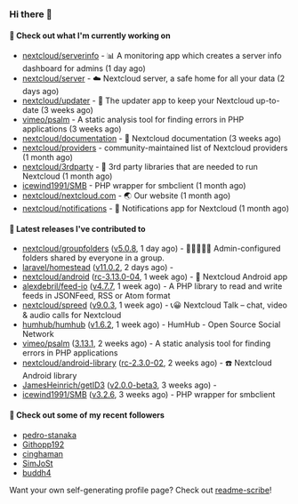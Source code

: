 ### Hi there 👋

#### 👷 Check out what I'm currently working on

- [nextcloud/serverinfo](https://github.com/nextcloud/serverinfo) - 📊 A monitoring app which creates a server info dashboard for admins (1 day ago)
- [nextcloud/server](https://github.com/nextcloud/server) - ☁️ Nextcloud server, a safe home for all your data (2 days ago)
- [nextcloud/updater](https://github.com/nextcloud/updater) - :arrows_counterclockwise: The updater app to keep your Nextcloud up-to-date (3 weeks ago)
- [vimeo/psalm](https://github.com/vimeo/psalm) - A static analysis tool for finding errors in PHP applications (3 weeks ago)
- [nextcloud/documentation](https://github.com/nextcloud/documentation) - 📘 Nextcloud documentation (3 weeks ago)
- [nextcloud/providers](https://github.com/nextcloud/providers) - community-maintained list of Nextcloud providers (1 month ago)
- [nextcloud/3rdparty](https://github.com/nextcloud/3rdparty) - :battery: 3rd party libraries that are needed to run Nextcloud (1 month ago)
- [icewind1991/SMB](https://github.com/icewind1991/SMB) - PHP wrapper for smbclient (1 month ago)
- [nextcloud/nextcloud.com](https://github.com/nextcloud/nextcloud.com) - 🌏 Our website (1 month ago)
- [nextcloud/notifications](https://github.com/nextcloud/notifications) - :bell: Notifications app for Nextcloud (1 month ago)

#### 🔭 Latest releases I've contributed to

- [nextcloud/groupfolders](https://github.com/nextcloud/groupfolders) ([v5.0.8](https://github.com/nextcloud/groupfolders/releases/tag/v5.0.8), 1 day ago) - 📁👩‍👩‍👧‍👦 Admin-configured folders shared by everyone in a group.
- [laravel/homestead](https://github.com/laravel/homestead) ([v11.0.2](https://github.com/laravel/homestead/releases/tag/v11.0.2), 2 days ago) - 
- [nextcloud/android](https://github.com/nextcloud/android) ([rc-3.13.0-04](https://github.com/nextcloud/android/releases/tag/rc-3.13.0-04), 1 week ago) - 📱 Nextcloud Android app
- [alexdebril/feed-io](https://github.com/alexdebril/feed-io) ([v4.7.7](https://github.com/alexdebril/feed-io/releases/tag/v4.7.7), 1 week ago) - A PHP library to read and write feeds in JSONFeed, RSS or Atom format
- [nextcloud/spreed](https://github.com/nextcloud/spreed) ([v9.0.3](https://github.com/nextcloud/spreed/releases/tag/v9.0.3), 1 week ago) - 📞😀 Nextcloud Talk – chat, video &amp; audio calls for Nextcloud
- [humhub/humhub](https://github.com/humhub/humhub) ([v1.6.2](https://github.com/humhub/humhub/releases/tag/v1.6.2), 1 week ago) - HumHub - Open Source Social Network
- [vimeo/psalm](https://github.com/vimeo/psalm) ([3.13.1](https://github.com/vimeo/psalm/releases/tag/3.13.1), 2 weeks ago) - A static analysis tool for finding errors in PHP applications
- [nextcloud/android-library](https://github.com/nextcloud/android-library) ([rc-2.3.0-02](https://github.com/nextcloud/android-library/releases/tag/rc-2.3.0-02), 2 weeks ago) - ☎️ Nextcloud Android library
- [JamesHeinrich/getID3](https://github.com/JamesHeinrich/getID3) ([v2.0.0-beta3](https://github.com/JamesHeinrich/getID3/releases/tag/v2.0.0-beta3), 3 weeks ago) - 
- [icewind1991/SMB](https://github.com/icewind1991/SMB) ([v3.2.6](https://github.com/icewind1991/SMB/releases/tag/v3.2.6), 3 weeks ago) - PHP wrapper for smbclient

#### 👯 Check out some of my recent followers

- [pedro-stanaka](https://github.com/pedro-stanaka)
- [Githopp192](https://github.com/Githopp192)
- [cinghaman](https://github.com/cinghaman)
- [SimJoSt](https://github.com/SimJoSt)
- [buddh4](https://github.com/buddh4)

Want your own self-generating profile page? Check out [readme-scribe](https://github.com/muesli/readme-scribe)!

